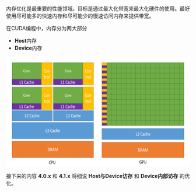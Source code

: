 内存优化是最重要的性能领域。目标是通过最大化带宽来最大化硬件的使用。最好使用尽可能多的快速内存和尽可能少的慢速访问内存来提供带宽。

在CUDA编程中，内存分为两大部分

- **Host**内存
- **Device**内存

<img src="https://raw.githubusercontent.com/Yuefeng95/Images/main/img/202202011738018.png" height="300px" />

接下来的内容 **4.0.x** 和 **4.1.x** 将细说 **Host与Device访存** 和 **Device内部访存** 的优化。

